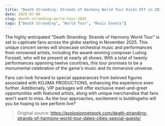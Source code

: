 ```yaml
---
title: "Death Stranding: Strands of Harmony World Tour Kicks Off in 2025"
date: 2025-07-06
slug: death-stranding-world-tour-2025
tags: ["Death Stranding", "World Tour", "Music Events"]
---
```


The highly anticipated "Death Stranding: Strands of Harmony World Tour" is set to captivate fans across the globe starting in November 2025. This unique concert series will showcase orchestral music and performances from renowned artists, including the award-winning composer Ludvig Forssell, who will be present at nearly all shows. With a total of twenty performances spanning twelve countries, this tour promises to be a monumental celebration of the game's music and its immersive universe.

Fans can look forward to special appearances from beloved figures associated with KOJIMA PRODUCTIONS, enhancing the experience even further. Additionally, VIP packages will offer exclusive meet-and-greet opportunities with featured artists, along with unique merchandise that fans won't want to miss. As the tour approaches, excitement is buildingwho will you be hoping to see perform live?

> Original source: https://explosionnetwork.com/death-stranding-strands-of-harmony-world-tour-dates-cities-special-guests/
